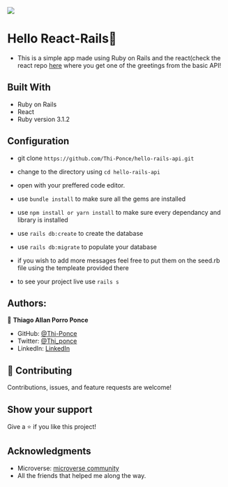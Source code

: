 ![](https://img.shields.io/badge/Microverse-blueviolet)

# Hello React-Rails📝

- This is a simple app made using Ruby on Rails and the react(check the react repo [here](https://github.com/Thi-Ponce/hello-rails-front) where you get one of the greetings from the basic API!

## Built With

- Ruby on Rails
- React
- Ruby version 3.1.2

## Configuration

* git clone `https://github.com/Thi-Ponce/hello-rails-api.git`

* change to the directory using `cd hello-rails-api`

* open with your preffered code editor.

* use `bundle install` to make sure all the gems are installed

* use `npm install or yarn install` to make sure every dependancy and library is installed

* use `rails db:create` to create the database

* use `rails db:migrate` to populate your database

* if you wish to add more messages feel free to put them on the seed.rb file using the templeate provided there

* to see your project live use `rails s`

## Authors:

👤 **Thiago Allan Porro Ponce**

- GitHub: [@Thi-Ponce](https://github.com/Thi-Ponce)
- Twitter: [@Thi_ponce](https://twitter.com/Thi_ponce)
- LinkedIn: [LinkedIn](https://linkedin.com/in/thiago-ponce)

## 🤝 Contributing

Contributions, issues, and feature requests are welcome!

## Show your support

Give a ⭐️ if you like this project!

## Acknowledgments

- Microverse: [microverse community](https://github.com/microverseinc)
- All the friends that helped me along the way.
